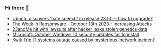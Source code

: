 ### Hi there 👋

<!--START_SECTION:feed-->
* [Ubuntu discovers 'hate speech' in release 23.10 — how to upgrade?](https://www.bleepingcomputer.com/news/security/ubuntu-discovers-hate-speech-in-release-2310-how-to-upgrade/)
* [The Week in Ransomware - October 13th 2023 - Increasing Attacks](https://www.bleepingcomputer.com/news/security/the-week-in-ransomware-october-13th-2023-increasing-attacks/)
* [23andMe hit with lawsuits after hacker leaks stolen genetics data](https://www.bleepingcomputer.com/news/security/23andme-hit-with-lawsuits-after-hacker-leaks-stolen-genetics-data/)
* [Microsoft: October Windows 10 security updates fail to install](https://www.bleepingcomputer.com/news/microsoft/microsoft-october-windows-10-security-updates-fail-to-install/)
* [Kwik Trip IT systems outage caused by mysterious ‘network incident’](https://www.bleepingcomputer.com/news/technology/kwik-trip-it-systems-outage-caused-by-mysterious-network-incident/)
<!--END_SECTION:feed-->

<!--
**frankenk/frankenk** is a ✨ _special_ ✨ repository because its `README.md` (this file) appears on your GitHub profile.

Here are some ideas to get you started:

- 🔭 I’m currently working on ...
- 🌱 I’m currently learning ...
- 👯 I’m looking to collaborate on ...
- 🤔 I’m looking for help with ...
- 💬 Ask me about ...
- 📫 How to reach me: ...
- 😄 Pronouns: ...
- ⚡ Fun fact: ...
-->



